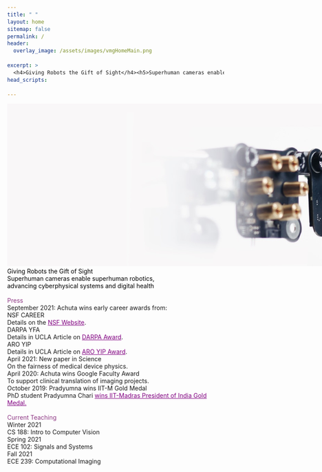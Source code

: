 ```yaml
---
title: " "
layout: home
sitemap: false
permalink: /
header:
  overlay_image: /assets/images/vmgHomeMain.png

excerpt: >
  <h4>Giving Robots the Gift of Sight</h4><h5>Superhuman cameras enable superhuman robotics,<br>advancing cyberphysical systems and digital health</h5>
head_scripts:

---
```

<main role="main" class="container-fluid">
  <div class="row">
    <div class="col-md-12 image-wrapper">
      <img src="/assets/images/vmgHomeMain.png" class="img-responsive full-width" style="max-width: 1000%;">
      <div class="over-text d-none d-md-none d-lg-block">
	  <div class="heading" style="color:black;">Giving Robots the Gift of Sight</div>
	  <div class="body-home" style="color:black">Superhuman cameras enable superhuman robotics,
	    <br>advancing cyberphysical systems and digital health
	  </div>
      </div>
    </div>
  </div>
</main>
<br>
<main role="main" class="container">
  <div class="row">
    <div class="col-md-5 offset-md-1">
      <div class="heading-home" style="color:#8f3985;">Press</div>
	    <div class="heading-home padded-top">September 2021: Achuta wins early career awards from:</div>
	    <div class="heading-home padded-top">	NSF CAREER</div>
	    <div class="body-home">	Details on the <a style="color: purple;" href="https://www.nsf.gov/awardsearch/showAward?AWD_ID=2046737&HistoricalAwards=false">NSF Website</a>.</div>
	    <div class="heading-home padded-top">	DARPA YFA</div>
	    <div class="body-home">	Details in UCLA Article on <a style="color: purple;" href="https://samueli.ucla.edu/ucla-electrical-engineer-receives-darpa-young-faculty-award-for-contactless-covid-testing/">DARPA Award</a>.</div>
	    	<div class="heading-home padded-top">	ARO YIP</div>
      	    <div class="body-home">	Details in UCLA Article on <a style="color: purple;" href="https://samueli.ucla.edu/ucla-professor-awarded-us-army-young-investigator-grant-for-fairness-in-ai-research/">ARO YIP Award</a>.  </div>
	    <div class="heading-home padded-top">April 2021: New paper in Science</div>
      <div class="body-home">On the fairness of medical device physics.</div>
      <div class="heading-home padded-top">April 2020: Achuta wins Google Faculty Award</div>
      <div class="body-home">To support clinical translation of imaging projects.</div>
      <div class="heading-home padded-top">October 2019: Pradyumna wins IIT-M Gold Medal</div>
      <div class="body-home">PhD student Pradyumna Chari 
	  	   <a style="color: purple;" href="https://tinyurl.com/2nd7c2yh">wins IIT-Madras President of India Gold Medal.</a>
	  </div>
      <br>
    </div>
    <div class="col-md-5 offset-md-1">
      <div class="heading-home" style="color:#8f3985;">Current Teaching</div>
      <div class="heading-home padded-top">Winter 2021</div>
      <div class="body-home">CS 188: Intro to Computer Vision</div>
      <div class="heading-home padded-top">Spring 2021</div>
      <div class="body-home">ECE 102: Signals and Systems</div>
      <div class="heading-home padded-top">Fall 2021</div>
      <div class="body-home">ECE 239: Computational Imaging</div>
      <!--<div class="heading-home padded-top">Winter 2019</div>-->
      <!--<div class="body-home">EE 211: Digital Image Processing</div>-->
      <!--<div class="heading-home padded-top">Spring 2019</div>-->
      <!--<div class="body-home">TBD</div>-->
      <br>
    </div>
  </div>
</main> <!-- container -->
